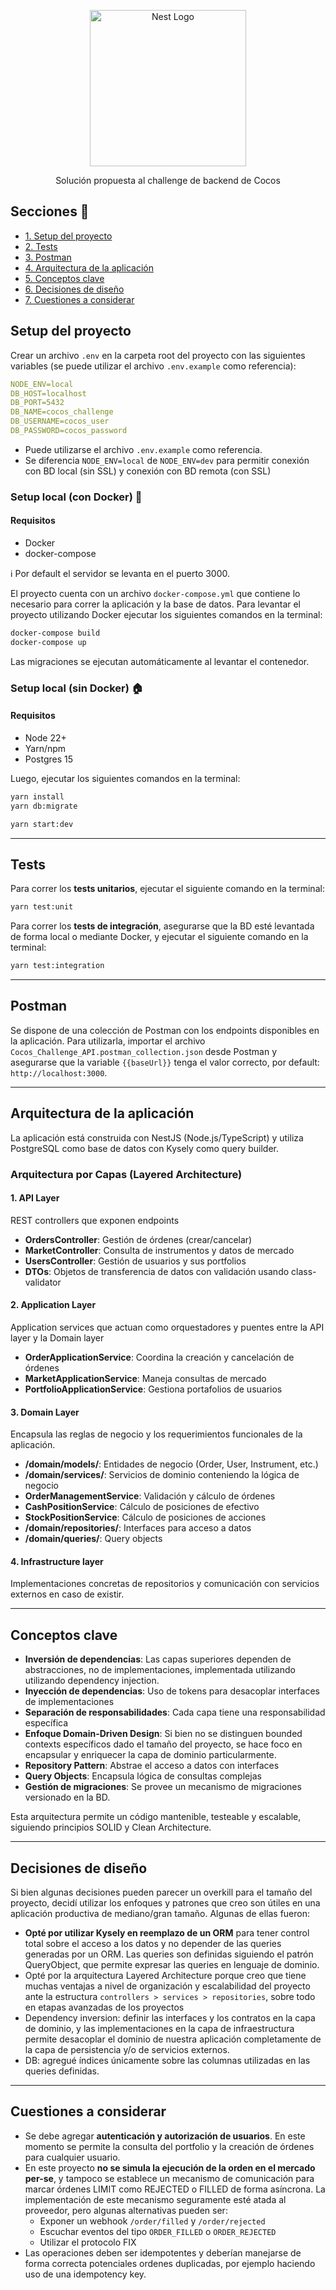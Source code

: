 <p align="center">
  <a href="http://nestjs.com/" target="blank"><img src="https://cdn.prod.website-files.com/62e443aeb2cdfb6f2b0306a5/65cd2448467950674f70e3db_cocosLogos%20p%20caso%20de%20exito.png" width="250" alt="Nest Logo" /></a>
</p>

<p align="center">
  Solución propuesta al challenge de backend de Cocos
</p>
  
## Secciones 📘

- [1. Setup del proyecto](#setup-del-proyecto)
- [2. Tests](#tests)
- [3. Postman](#postman)
- [4. Arquitectura de la aplicación](#arquitectura-de-la-aplicación)
- [5. Conceptos clave](#conceptos-clave)
- [6. Decisiones de diseño](#decisiones-de-diseño)
- [7. Cuestiones a considerar](#cuestiones-a-considerar)

## Setup del proyecto

Crear un archivo `.env` en la carpeta root del proyecto con las siguientes variables (se puede utilizar el archivo `.env.example` como referencia):

```yaml
NODE_ENV=local
DB_HOST=localhost
DB_PORT=5432
DB_NAME=cocos_challenge
DB_USERNAME=cocos_user
DB_PASSWORD=cocos_password
```

- Puede utilizarse el archivo `.env.example` como referencia.
- Se diferencia `NODE_ENV=local` de `NODE_ENV=dev` para permitir conexión con BD local (sin SSL) y conexión con BD remota (con SSL) 

### Setup local (con Docker) 🐳
#### Requisitos
- Docker
- docker-compose

ℹ️ Por default el servidor se levanta en el puerto 3000.

El proyecto cuenta con un archivo `docker-compose.yml` que contiene lo necesario para correr la aplicación y la base de datos. Para levantar el proyecto utilizando Docker ejecutar los siguientes comandos en la terminal:

```bash
docker-compose build
docker-compose up
```

Las migraciones se ejecutan automáticamente al levantar el contenedor.

### Setup local (sin Docker) 🏠
#### Requisitos
- Node 22+
- Yarn/npm
- Postgres 15

Luego, ejecutar los siguientes comandos en la terminal:

```bash
yarn install
yarn db:migrate

yarn start:dev
```

----------

## Tests

Para correr los **tests unitarios**, ejecutar el siguiente comando en la terminal:

```bash
yarn test:unit
```

Para correr los **tests de integración**, asegurarse que la BD esté levantada de forma local o mediante Docker, y ejecutar el siguiente comando en la terminal:

```bash
yarn test:integration
```

----------
## Postman

Se dispone de una colección de Postman con los endpoints disponibles en la aplicación. Para utilizarla, importar el archivo `Cocos_Challenge_API.postman_collection.json` desde Postman y asegurarse que la variable `{{baseUrl}}` tenga el valor correcto, por default: `http://localhost:3000`.

----------

## Arquitectura de la aplicación

La aplicación está construida con NestJS (Node.js/TypeScript) y utiliza PostgreSQL como base de datos con Kysely como query builder.

### Arquitectura por Capas (Layered Architecture)

#### 1. API Layer
REST controllers que exponen endpoints

- **OrdersController**: Gestión de órdenes (crear/cancelar)
- **MarketController**: Consulta de instrumentos y datos de mercado
- **UsersController**: Gestión de usuarios y sus portfolios
- **DTOs**: Objetos de transferencia de datos con validación usando class-validator

#### 2. Application Layer
Application services que actuan como orquestadores y puentes entre la API layer y la Domain layer

- **OrderApplicationService**: Coordina la creación y cancelación de órdenes
- **MarketApplicationService**: Maneja consultas de mercado
- **PortfolioApplicationService**: Gestiona portafolios de usuarios

#### 3. Domain Layer

Encapsula las reglas de negocio y los requerimientos funcionales de la aplicación.

- **/domain/models/**: Entidades de negocio (Order, User, Instrument, etc.)
- **/domain/services/**: Servicios de dominio conteniendo la lógica de negocio
- **OrderManagementService**: Validación y cálculo de órdenes
- **CashPositionService**: Cálculo de posiciones de efectivo
- **StockPositionService**: Cálculo de posiciones de acciones
- **/domain/repositories/**: Interfaces para acceso a datos
- **/domain/queries/**: Query objects

#### 4. Infrastructure layer 

Implementaciones concretas de repositorios y comunicación con servicios externos en caso de existir. 

-----------

## Conceptos clave

- **Inversión de dependencias**: Las capas superiores dependen de abstracciones, no de implementaciones, implementada utilizando utilizando dependency injection.
- **Inyección de dependencias**: Uso de tokens para desacoplar interfaces de implementaciones
- **Separación de responsabilidades**: Cada capa tiene una responsabilidad específica
- **Enfoque Domain-Driven Design**: Si bien no se distinguen bounded contexts específicos dado el tamaño del proyecto, se hace foco en encapsular y enriquecer la capa de dominio particularmente.
- **Repository Pattern**: Abstrae el acceso a datos con interfaces
- **Query Objects**: Encapsula lógica de consultas complejas
- **Gestión de migraciones**: Se provee un mecanismo de migraciones versionado en la BD.

Esta arquitectura permite un código mantenible, testeable y escalable, siguiendo principios SOLID y Clean Architecture.

-----------

## Decisiones de diseño

Si bien algunas decisiones pueden parecer un overkill para el tamaño del proyecto, decidí utilizar los enfoques y patrones que creo son útiles en una aplicación productiva de mediano/gran tamaño. Algunas de ellas fueron:

- **Opté por utilizar Kysely en reemplazo de un ORM** para tener control total sobre el acceso a los datos y no depender de las queries generadas por un ORM. Las queries son definidas siguiendo el patrón QueryObject, que permite expresar las queries en lenguaje de dominio.
- Opté por la arquitectura Layered Architecture porque creo que tiene muchas ventajas a nivel de organización y escalabilidad del proyecto ante la estructura `controllers > services > repositories`, sobre todo en etapas avanzadas de los proyectos
- Dependency inversion: definir las interfaces y los contratos en la capa de dominio, y las implementaciones en la capa de infraestructura permite desacoplar el dominio de nuestra aplicación completamente de la capa de persistencia y/o de servicios externos.
- DB: agregué índices únicamente sobre las columnas utilizadas en las queries definidas.

------------

## Cuestiones a considerar

- Se debe agregar **autenticación y autorización de usuarios**. En este momento se permite la consulta del portfolio y la creación de órdenes para cualquier usuario.
- En este proyecto **no se simula la ejecución de la orden en el mercado per-se**, y tampoco se establece un mecanismo de comunicación para marcar órdenes LIMIT como REJECTED o FILLED de forma asíncrona. La implementación de este mecanismo seguramente esté atada al proveedor, pero algunas alternativas pueden ser:
    - Exponer un webhook `/order/filled` y `/order/rejected`
    - Escuchar eventos del tipo `ORDER_FILLED` o `ORDER_REJECTED`
    - Utilizar el protocolo FIX
- Las operaciones deben ser idempotentes y deberían manejarse de forma correcta potenciales ordenes duplicadas, por ejemplo haciendo uso de una idempotency key.
